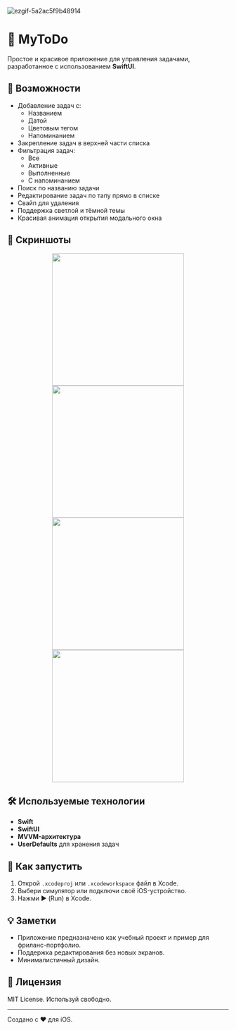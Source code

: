 
![ezgif-5a2ac5f9b48914](https://github.com/user-attachments/assets/7285e89a-ab36-4888-8af0-ed7d2953f8b5)


# 📝 MyToDo

Простое и красивое приложение для управления задачами, разработанное с использованием **SwiftUI**.

## 🚀 Возможности

- Добавление задач с:
  - Названием
  - Датой
  - Цветовым тегом
  - Напоминанием
- Закрепление задач в верхней части списка
- Фильтрация задач:
  - Все
  - Активные
  - Выполненные
  - С напоминанием
- Поиск по названию задачи
- Редактирование задач по тапу прямо в списке
- Свайп для удаления
- Поддержка светлой и тёмной темы
- Красивая анимация открытия модального окна

## 📱 Скриншоты

<p align="center">
  <img src="https://github.com/user-attachments/assets/49261d55-4f92-4de5-b374-fcc73df2c796" width="300" />
  <img src="https://github.com/user-attachments/assets/65bea29f-315f-47d1-95db-1008b6a6e052" width="300" />
  <img src="https://github.com/user-attachments/assets/c2fd28d8-3963-40b5-9011-1af39ea545d6" width="300" />
  <img src="https://github.com/user-attachments/assets/bce62e71-fc07-4535-b7a5-5f78b059c598" width="300" />
</p>

## 🛠️ Используемые технологии

- **Swift**
- **SwiftUI**
- **MVVM-архитектура**
- **UserDefaults** для хранения задач

## 🔧 Как запустить

1. Открой `.xcodeproj` или `.xcodeworkspace` файл в Xcode.
2. Выбери симулятор или подключи своё iOS-устройство.
3. Нажми ▶️ (Run) в Xcode.

## 💡 Заметки

- Приложение предназначено как учебный проект и пример для фриланс-портфолио.
- Поддержка редактирования без новых экранов.
- Минималистичный дизайн.

## 📄 Лицензия

MIT License. Используй свободно.

---

Создано с ❤️ для iOS.
